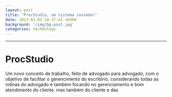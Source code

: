 ```yaml
---
layout: post
title: "ProcStudio, um sistema inovador"
date: 2023-01-03 14:37:43 +0300
background: '/img/bg-post.jpg'
categories: technology
---
```



---
# ProcStudio
Um novo conceito de trabalho, feito de advogado para advogado, com o objetivo de facilitar o gerencimento do escritório, considerando todas as rotinas do advogado e também focando no gerenciamento e bom atendimento do cliente. mas também do cliente e das
